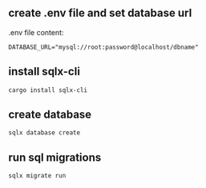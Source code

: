 ## create .env file and set database url

.env file content:

```
DATABASE_URL="mysql://root:password@localhost/dbname"
```

## install sqlx-cli

```
cargo install sqlx-cli
```

## create database

```
sqlx database create
```

## run sql migrations

```
sqlx migrate run
```
